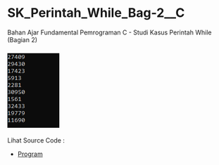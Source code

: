# SK_Perintah_While_Bag-2__C
Bahan Ajar Fundamental Pemrograman C - Studi Kasus Perintah While (Bagian 2)<br><br>
<img src="https://github.com/RizkyKhapidsyah/SK_Perintah_While_Bag-2__C/blob/master/result/001.PNG"><br><br>
Lihat Source Code : <br>
- <a href="https://github.com/RizkyKhapidsyah/SK_Perintah_While_Bag-2__C/blob/master/Source.c">Program</a>
